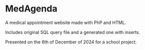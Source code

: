# MedAgenda
A medical appointment website made with PhP and HTML.

Includes original SQL query file and a generated one with inserts.

Presented on the 6th of December of 2024 for a school project.
